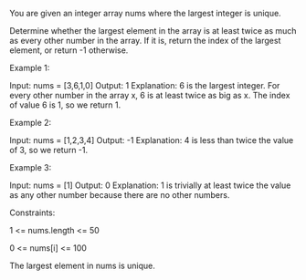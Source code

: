 You are given an integer array nums where the largest integer is unique.

Determine whether the largest element in the array is at least twice as much as every other number in the array. If it is, return the index of the largest element, or return -1 otherwise.

 

Example 1:

Input: nums = [3,6,1,0]
Output: 1
Explanation: 6 is the largest integer.
For every other number in the array x, 6 is at least twice as big as x.
The index of value 6 is 1, so we return 1.

Example 2:

Input: nums = [1,2,3,4]
Output: -1
Explanation: 4 is less than twice the value of 3, so we return -1.

Example 3:

Input: nums = [1]
Output: 0
Explanation: 1 is trivially at least twice the value as any other number because there are no other numbers.
 

Constraints:

1 <= nums.length <= 50

0 <= nums[i] <= 100

The largest element in nums is unique.
